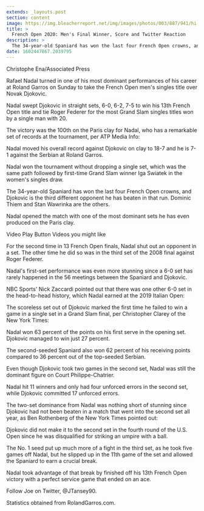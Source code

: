 ```yaml
--- 
extends: _layouts.post 
section: content 
image: https://img.bleacherreport.net/img/images/photos/003/887/941/hi-res-b18611670181f283f4b932b4f4fdce25_crop_exact.jpg?w=1200&h=1200&q=75 
title: > 
  French Open 2020: Men's Final Winner, Score and Twitter Reaction 
description: > 
  The 34-year-old Spaniard has won the last four French Open crowns, and Djokovic is the third different opponent he has beaten in that run.Video Play Button Videos you might likeFor the second time in 13 French Open finals, Nadal shut out an opponent in a set.Even though Djokovic took two games in the second set, Nadal was still the dominant figure on Court Philippe-Chatrier.Nadal hit 11 winners and only had four unforced errors in the second set, while Djokovic committed 17 unforced errors.Nadal took advantage of that break by finished off his 13th French Open victory with a perfect service game that ended on an ace. 
date: 1602447867.2039795 
--- 
```

Christophe Ena/Associated Press

Rafael Nadal turned in one of his most dominant performances of his career at Roland Garros on Sunday to take the French Open men's singles title over Novak Djokovic.

Nadal swept Djokovic in straight sets, 6-0, 6-2, 7-5 to win his 13th French Open title and tie Roger Federer for the most Grand Slam singles titles won by a single man with 20.

The victory was the 100th on the Paris clay for Nadal, who has a remarkable set of records at the tournament, per ATP Media Info:

Nadal moved his overall record against Djokovic on clay to 18-7 and he is 7-1 against the Serbian at Roland Garros.

Nadal won the tournament without dropping a single set, which was the same path followed by first-time Grand Slam winner Iga Swiatek in the women's singles draw.

The 34-year-old Spaniard has won the last four French Open crowns, and Djokovic is the third different opponent he has beaten in that run. Dominic Thiem and Stan Wawrinka are the others.

Nadal opened the match with one of the most dominant sets he has even produced on the Paris clay.

Video Play Button Videos you might like

For the second time in 13 French Open finals, Nadal shut out an opponent in a set. The other time he did so was in the third set of the 2008 final against Roger Federer.

Nadal's first-set performance was even more stunning since a 6-0 set has rarely happened in the 56 meetings between the Spaniard and Djokovic.

NBC Sports' Nick Zaccardi pointed out that there was one other 6-0 set in the head-to-head history, which Nadal earned at the 2019 Italian Open:

The scoreless set out of Djokovic marked the first time he failed to win a game in a single set in a Grand Slam final, per Christopher Clarey of the New York Times:

Nadal won 63 percent of the points on his first serve in the opening set. Djokovic managed to win just 27 percent.

The second-seeded Spaniard also won 62 percent of his receiving points compared to 36 percent out of the top-seeded Serbian.

Even though Djokovic took two games in the second set, Nadal was still the dominant figure on Court Philippe-Chatrier.

Nadal hit 11 winners and only had four unforced errors in the second set, while Djokovic committed 17 unforced errors.

The two-set dominance from Nadal was nothing short of stunning since Djokovic had not been beaten in a match that went into the second set all year, as Ben Rothenberg of the New York Times pointed out:

Djokovic did not make it to the second set in the fourth round of the U.S. Open since he was disqualified for striking an umpire with a ball.

The No. 1 seed put up much more of a fight in the third set, as he took five games off Nadal, but he slipped up in the 11th game of the set and allowed the Spaniard to earn a crucial break.

Nadal took advantage of that break by finished off his 13th French Open victory with a perfect service game that ended on an ace.

Follow Joe on Twitter, @JTansey90.

Statistics obtained from RolandGarros.com.